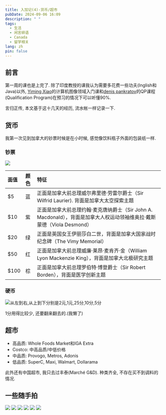 ```yaml
---
title: 入加记(4)-货币/超市
pubDate: 2024-09-06 16:09
description: " "
tags:
  - 生活
  - 闲言碎语
  - Canada
  - 留学相关
lang: zh
pin: false
---
```

## 前言
第一周的课也是上完了. 除了印度教授的课我认为需要多花费一些功夫(Inglish和Java)以外, [Yiming Xiao](http://www.healthx-lab.ca/people.html)的计算机图像领域入门课和[denis pankratov](https://pankratov.ca/)的QP课程(Qualification Program)在预习的情况下可以听懂90%.

言归正传, 本文基于这十几天的经历, 流水帐一样记录一下.

## 货币
我第一次见到加拿大的钞票时候是在小时候, 感觉像饮料瓶子外面的包装纸一样.
### 钞票
![](https://r2.asyncx.top/2024/09/06/202409061657406.webp)

| 面值   | 颜色  | 特征                                                                            |
| :--- | :-- | :---------------------------------------------------------------------------- |
| $5   | 蓝   | 正面是加拿大前总理威尔弗里德·劳雷尔爵士（Sir Wilfrid Laurier). 背面是加拿大太空探索主题                       |
| $10  | 紫   | 正面是加拿大前总理约翰·麦克唐纳爵士（Sir John A. Macdonald），背面是加拿大人权运动领袖维奥拉·戴斯蒙德（Viola Desmond） |
| $20  | 绿   | 正面是英国女王伊丽莎白二世，背面是加拿大国家战时纪念碑（The Vimy Memorial）                                |
| $50  | 红   | 正面是加拿大前总理威廉·莱昂·麦肯齐·金（William Lyon Mackenzie King），背面是加拿大北极研究主题                |
| $100 | 棕   | 正面是加拿大前总理罗伯特·博登爵士（Sir Robert Borden），背面是医学创新主题                                |
### 硬币
![从左到右,从上到下分别是2元,1元,25分,10分,5分](https://r2.asyncx.top/2024/09/06/202409061649254.webp)

1分用得比较少, 还要翻来翻去的.(我懒了)

## 超市

- 高品质: Whole Foods Market和IGA Extra
- Costco: 中高品质/中低价格
- 中品质: Provogo, Metros, Adonis
- 低品质: SuperC, Maxi, Walmart, Dollarama

此外还有中国超市, 我只去过丰泰(Marché G&D). 种类齐全, 不存在买不到调料的情况.

## 一些随手拍
![](https://r2.asyncx.top/2024/09/06/202409061703210.webp)
![](https://r2.asyncx.top/2024/09/06/202409061703357.webp)
![](https://r2.asyncx.top/2024/09/06/202409061703257.webp)
![](https://r2.asyncx.top/2024/09/06/202409061703476.webp)
![](https://r2.asyncx.top/2024/09/06/202409061704336.webp)
![](https://r2.asyncx.top/2024/09/06/202409061704273.webp)
